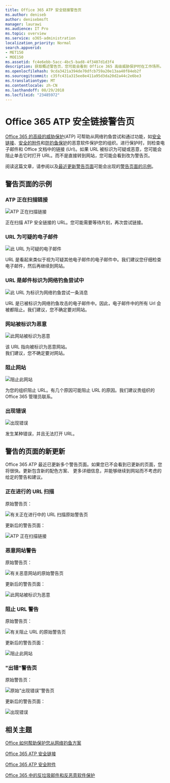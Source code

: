 ```yaml
---
title: Office 365 ATP 安全链接警告页
ms.author: deniseb
author: denisebmsft
manager: laurawi
ms.audience: IT Pro
ms.topic: overview
ms.service: o365-administration
localization_priority: Normal
search.appverid:
- MET150
- MOE150
ms.assetid: fc4e6ebb-5acc-4bc5-bad8-4f3407d1d3f4
description: 获取概述警告页，您可能会看到 Office 365 高级威胁保护时在工作场所。
ms.openlocfilehash: 9cda3421a394de70dfcb759a20e13aa40f84eb2f
ms.sourcegitcommit: c35fc431a315ee8e411a95d3da20d2a44c2e6be3
ms.translationtype: MT
ms.contentlocale: zh-CN
ms.lasthandoff: 08/29/2018
ms.locfileid: "23485972"
---
```

# <a name="office-365-atp-safe-links-warning-pages"></a>Office 365 ATP 安全链接警告页

[Office 365 的高级的威胁保护](office-365-atp.md)(ATP) 可帮助从网络钓鱼尝试和通过功能，如[安全链接](atp-safe-links.md)、[安全的附件](atp-safe-attachments.md)和[防钓鱼保护](anti-phishing-protection.md)的恶意软件保护您的组织。进行保护时，则检查电子邮件和 Office 文档中的链接 (Url)。如果 URL 被标识为可疑或恶意，您可能会阻止单击它时打开 URL。而不是直接转到网站，您可能会看到改为警告页。 
  
阅读这篇文章，请参阅以及[最近更新警告页面](atp-safe-links-warning-pages.md#updates)可能会出现的[警告页面的示例](atp-safe-links-warning-pages.md#examples)。
  
## <a name="examples-of-warning-pages"></a>警告页面的示例

### <a name="atp-is-scanning-the-link"></a>ATP 正在扫描链接

![ATP 正在扫描链接](media/ee8dd5ed-6b91-4248-b054-12b719e8d0ed.png)

正在扫描 ATP 安全链接的 URL。您可能需要等待片刻，再次尝试链接。

### <a name="a-url-is-in-a-suspicious-email-message"></a>URL 为可疑的电子邮件

![此 URL 为可疑的电子邮件](media/33f57923-23e3-4b0f-838b-6ad589ba897b.png)

URL 是看起来类似于视为可疑其他电子邮件的电子邮件中。我们建议您仔细检查电子邮件，然后再继续到网站。

### <a name="a-url-is-in-a-message-identified-as-a-phishing-attempt"></a>URL 是邮件标识为网络钓鱼尝试中

![此 URL 为标识为网络钓鱼尝试一条消息](media/6e544a28-0604-4821-aba6-d5a57bb917e5.png)

URL 是已被标识为网络钓鱼攻击的电子邮件中。因此，电子邮件中的所有 Url 会被都阻止。我们建议，您不确定要对网站。

### <a name="a-site-has-been-identified-as-malicious"></a>网站被标识为恶意

![此网站被标识为恶意](media/058883c8-23f0-4672-9c1c-66b084796177.png)

该 URL 指向被标识为恶意网站。  <br/> 我们建议，您不确定要对网站。

### <a name="a-site-is-blocked"></a>阻止网站

![阻止此网站](media/6b4bda2d-a1e6-419e-8b10-588e83c3af3f.png)

为您的组织阻止 URL。有几个原因可能阻止 URL 的原因。我们建议贵组织的 Office 365 管理员联系。

### <a name="an-error-has-occurred"></a>出现错误

![出现错误](media/2f7465a4-1cf4-4c1c-b7d4-3c07e4b795b4.png)

发生某种错误，并且无法打开 URL。

   
## <a name="recent-updates-to-warning-pages"></a>警告的页面的新更新

Office 365 ATP 最近已更新多个警告页面。如果您已不会看到已更新的页面，您将很快。更新包含新的配色方案、 更多详细信息，并能够继续到网站而不考虑的给定的警告和建议。

### <a name="url-scan-in-progress"></a>正在进行的 URL 扫描

原始警告页：

![有关正在进行中的 URL 扫描原始警告页](media/04368763-763f-43d6-94a4-a48291d36893.png)

更新后的警告页面：

![ATP 正在扫描链接](media/ee8dd5ed-6b91-4248-b054-12b719e8d0ed.png)

### <a name="malicious-site-warning"></a>恶意网站警告

原始警告页：

![有关恶意网站的原始警告页](media/b9efda09-6dd8-46ef-82cb-56e4d538b8f5.png)

更新后的警告页面：

![此网站被标识为恶意](media/058883c8-23f0-4672-9c1c-66b084796177.png)

### <a name="blocked-url-warning"></a>阻止 URL 警告

原始警告页：

![有关阻止 URL 的原始警告页](media/3d6ba028-30bf-45fc-958e-d3aad3defc83.png)

更新后的警告页面：

![阻止此网站](media/6b4bda2d-a1e6-419e-8b10-588e83c3af3f.png)

### <a name="error-occurred-warning-page"></a>"出错"警告页

原始警告页：

![原始"出现错误"警告页](media/9aaa4383-2f23-48be-bdaa-8efbcb2acc70.png)

更新后的警告页面：

![出现错误](media/2f7465a4-1cf4-4c1c-b7d4-3c07e4b795b4.png)
  
   
## <a name="related-topics"></a>相关主题

[Office 如何帮助保护您从网络钓鱼方案](https://support.office.com/article/be0de46a-29cd-4c59-aaaf-136cf177d593)
  
[Office 365 ATP 安全链接](atp-safe-links.md)
  
[Office 365 ATP 安全附件](atp-safe-attachments.md)
  
[Office 365 中的反垃圾邮件和反恶意软件保护](anti-spam-and-anti-malware-protection.md)
  

